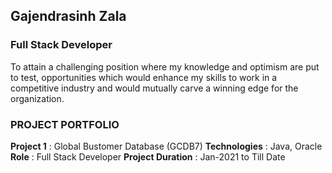 ## Gajendrasinh Zala 
### Full Stack Developer

To attain a challenging position where my knowledge and optimism are put to test, opportunities which would enhance my skills to work in a competitive industry and would mutually carve a winning edge for the organization.

### PROJECT PORTFOLIO

**Project 1** : Global Bustomer Database (GCDB7)
**Technologies** : Java, Oracle
**Role** : Full Stack Developer
**Project Duration** : Jan-2021 to Till Date
